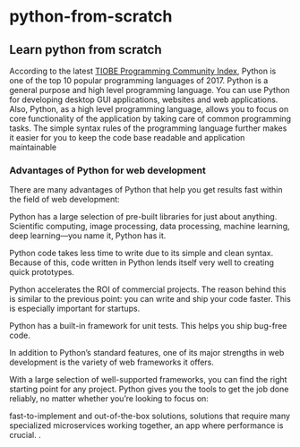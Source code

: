 # python-from-scratch

## Learn python from scratch 

According to the latest [TIOBE Programming Community Index](https://www.tiobe.com/tiobe-index/?source=post_page---------------------------),  Python is one of the top 10 popular programming languages of 2017. Python is a general purpose and high level programming language. You can use Python for developing desktop GUI applications, websites and web applications. Also, Python, as a high level programming language, allows you to focus on core functionality of the application by taking care of common programming tasks. The simple syntax rules of the programming language further makes it easier for you to keep the code base readable and application maintainable 


### Advantages of Python for web development
There are many advantages of Python that help you get results fast within the field of web development:

Python has a large selection of pre-built libraries for just about anything.
Scientific computing, image processing, data processing, machine learning, deep learning—you name it, Python has it.

Python code takes less time to write due to its simple and clean syntax.
Because of this, code written in Python lends itself very well to creating quick prototypes.

Python accelerates the ROI of commercial projects.
The reason behind this is similar to the previous point: you can write and ship your code faster. This is especially important for startups.

Python has a built-in framework for unit tests.
This helps you ship bug-free code.

In addition to Python’s standard features, one of its major strengths in web development is the variety of web frameworks it offers.

With a large selection of well-supported frameworks, you can find the right starting point for any project. Python gives you the tools to get the job done reliably, no matter whether you’re looking to focus on:

fast-to-implement and out-of-the-box solutions,
solutions that require many specialized microservices working together,
an app where performance is crucial.
.

